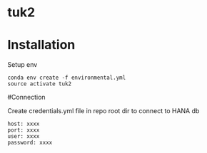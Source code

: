 # tuk2

# Installation
Setup env  
```
conda env create -f environmental.yml 
source activate tuk2

```

#Connection

Create credentials.yml file in repo root dir to connect to HANA db

```
host: xxxx
port: xxxx
user: xxxx
password: xxxx

```